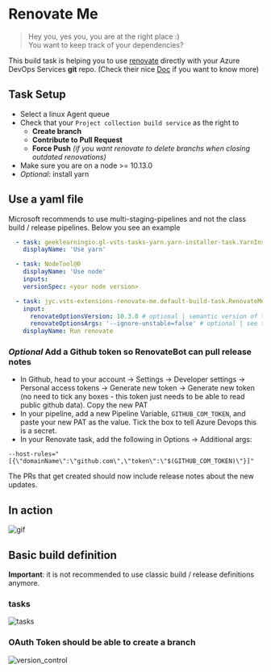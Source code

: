 # Renovate Me

> Hey you, yes you, you are at the right place :) <br>
> You want to keep track of your dependencies?

This build task is helping you to use [renovate](https://github.com/renovatebot/renovate) directly with your Azure DevOps Services **git** repo. (Check their nice [Doc](https://docs.renovatebot.com/) if you want to know more)

## Task Setup

- Select a linux Agent queue
- Check that your `Project collection build service` as the right to
  - **Create branch**
  - **Contribute to Pull Request**
  - **Force Push** _(if you want renovate to delete branchs when closing outdated renovations)_
- Make sure you are on a node >= 10.13.0
- _Optional_: install yarn

## Use a yaml file

Microsoft recommends to use multi-staging-pipelines and not the class build / release pipelines. Below you see an example

```yaml
  - task: geeklearningio.gl-vsts-tasks-yarn.yarn-installer-task.YarnInstaller@3
    displayName: 'Use yarn'

  - task: NodeTool@0
    displayName: 'Use node'
    inputs:
    versionSpec: <your node version>

  - task: jyc.vsts-extensions-renovate-me.default-build-task.RenovateMe@0
    input:
      renovateOptionsVersion: 10.3.0 # optional | semantic version of the renovate version to use
      renovateOptionsArgs: '--ignore-unstable=false' # optional | see the folowing for all options https://docs.renovatebot.com/self-hosted-configuration/
    displayName: Run renovate
```

### _Optional_ Add a Github token so RenovateBot can pull release notes

- In Github, head to your account -> Settings -> Developer settings -> Personal access tokens -> Generate new token -> Generate new token (no need to tick any boxes - this token just needs to be able to read public github data). Copy the new PAT
- In your pipeline, add a new Pipeline Variable, `GITHUB_COM_TOKEN`, and paste your new PAT as the value. Tick the box to tell Azure Devops this is a secret.
- In your Renovate task, add the following in Options -> Additional args:

```
--host-rules="[{\"domainName\":\"github.com\",\"token\":\"$(GITHUB_COM_TOKEN)\"}]"
```

The PRs that get created should now include release notes about the new updates.

## In action

![gif](https://raw.githubusercontent.com/jycouet/VSTSExtensions/master/renovateMe/images/renovate_me.gif)

## Basic build definition

**Important**: it is not recommended to use classic build / release definitions anymore.

### tasks

![tasks](https://raw.githubusercontent.com/jycouet/VSTSExtensions/master/renovateMe/images/build_tasks.png)

### OAuth Token should be able to create a branch

![version_control](https://raw.githubusercontent.com/jycouet/VSTSExtensions/master/renovateMe/images/build_versioncontrol.png)
